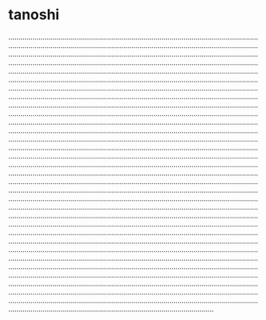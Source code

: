 # tanoshi
......................................................................................................................................................................................................................................................................................................................................................................................................................................................................................................................................................................................................................................................................................................................................................................................................................................................................................................................................................................................................................................................................................................................................................................................................................................................................................................................................................................................................................................................................................................................................................................................................................................................................................................................................................................................................................................................................................................................................................................................................................................................................................................................................................................................................................................................................................................................................................................................................................................................................................................................................................................................................................................................................................................................................................................................................................................................................................................................................................................................................................................................................................................................................................................................................................................................................................................................................................................................................................................................................................................................................................................................................................................................................................................................................................................................................................................................................................................................................................................................................................................................................................................................................................................................................................................